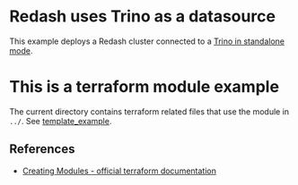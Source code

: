 # Redash uses Trino as a datasource

This example deploys a Redash cluster connected to a [Trino in standalone mode](https://github.com/Skatteetaten/terraform-nomad-trino/tree/master/example/trino_standalone).



# This is a terraform module example
The current directory contains terraform related files that use the module in `../`. See [template_example](../template_example/example/).

## References
- [Creating Modules - official terraform documentation](https://www.terraform.io/docs/modules/index.html)
